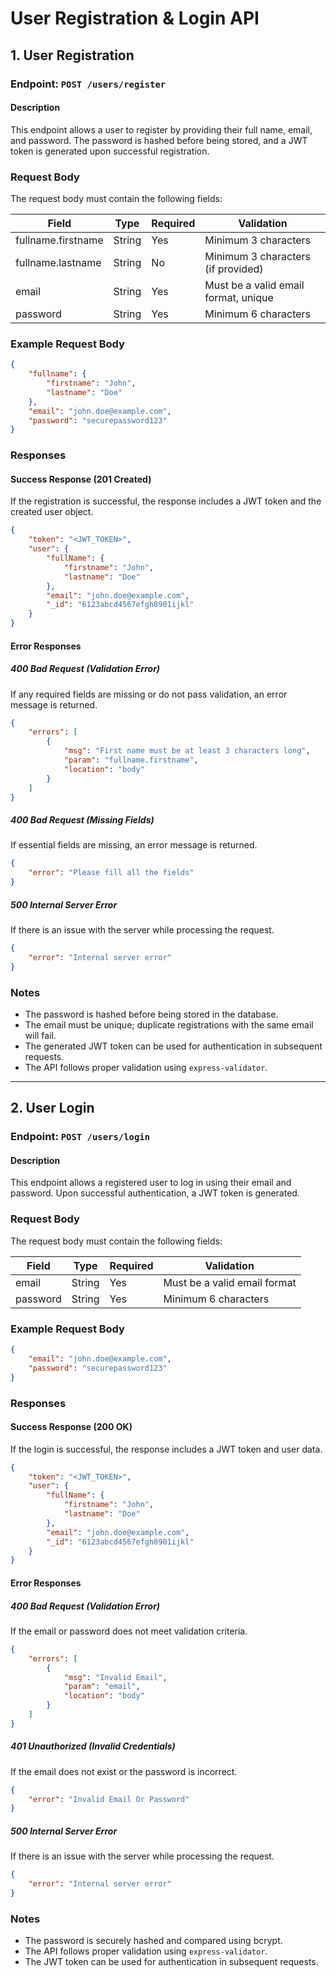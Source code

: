 # User Registration & Login API

## 1. User Registration

### Endpoint: `POST /users/register`

#### Description
This endpoint allows a user to register by providing their full name, email, and password. The password is hashed before being stored, and a JWT token is generated upon successful registration.

### Request Body
The request body must contain the following fields:

| Field          | Type   | Required | Validation                             |
|---------------|--------|----------|-----------------------------------------|
| fullname.firstname | String | Yes      | Minimum 3 characters                  |
| fullname.lastname  | String | No       | Minimum 3 characters (if provided)     |
| email         | String | Yes      | Must be a valid email format, unique   |
| password      | String | Yes      | Minimum 6 characters                   |

### Example Request Body
```json
{
    "fullname": {
        "firstname": "John",
        "lastname": "Doe"
    },
    "email": "john.doe@example.com",
    "password": "securepassword123"
}
```

### Responses

#### Success Response (201 Created)
If the registration is successful, the response includes a JWT token and the created user object.

```json
{
    "token": "<JWT_TOKEN>",
    "user": {
        "fullName": {
            "firstname": "John",
            "lastname": "Doe"
        },
        "email": "john.doe@example.com",
        "_id": "6123abcd4567efgh8901ijkl"
    }
}
```

#### Error Responses

##### 400 Bad Request (Validation Error)
If any required fields are missing or do not pass validation, an error message is returned.

```json
{
    "errors": [
        {
            "msg": "First name must be at least 3 characters long",
            "param": "fullname.firstname",
            "location": "body"
        }
    ]
}
```

##### 400 Bad Request (Missing Fields)
If essential fields are missing, an error message is returned.

```json
{
    "error": "Please fill all the fields"
}
```

##### 500 Internal Server Error
If there is an issue with the server while processing the request.

```json
{
    "error": "Internal server error"
}
```

### Notes
- The password is hashed before being stored in the database.
- The email must be unique; duplicate registrations with the same email will fail.
- The generated JWT token can be used for authentication in subsequent requests.
- The API follows proper validation using `express-validator`.

---

## 2. User Login

### Endpoint: `POST /users/login`

#### Description
This endpoint allows a registered user to log in using their email and password. Upon successful authentication, a JWT token is generated.

### Request Body
The request body must contain the following fields:

| Field    | Type   | Required | Validation                  |
|----------|--------|----------|------------------------------|
| email    | String | Yes      | Must be a valid email format |
| password | String | Yes      | Minimum 6 characters         |

### Example Request Body
```json
{
    "email": "john.doe@example.com",
    "password": "securepassword123"
}
```

### Responses

#### Success Response (200 OK)
If the login is successful, the response includes a JWT token and user data.

```json
{
    "token": "<JWT_TOKEN>",
    "user": {
        "fullName": {
            "firstname": "John",
            "lastname": "Doe"
        },
        "email": "john.doe@example.com",
        "_id": "6123abcd4567efgh8901ijkl"
    }
}
```

#### Error Responses

##### 400 Bad Request (Validation Error)
If the email or password does not meet validation criteria.

```json
{
    "errors": [
        {
            "msg": "Invalid Email",
            "param": "email",
            "location": "body"
        }
    ]
}
```

##### 401 Unauthorized (Invalid Credentials)
If the email does not exist or the password is incorrect.

```json
{
    "error": "Invalid Email Or Password"
}
```

##### 500 Internal Server Error
If there is an issue with the server while processing the request.

```json
{
    "error": "Internal server error"
}
```

### Notes
- The password is securely hashed and compared using bcrypt.
- The API follows proper validation using `express-validator`.
- The JWT token can be used for authentication in subsequent requests.

